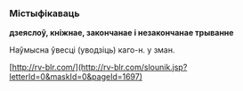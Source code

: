 ### Містыфікаваць
**дзеяслоў, кніжнае, закончанае і незакончанае трыванне**

Наўмысна ўвесці (уводзіць) каго-н. у зман.

<a rel="author">[http://rv-blr.com/](http://rv-blr.com/slounik.jsp?letterId=0&maskId=0&pageId=1697)</a>
